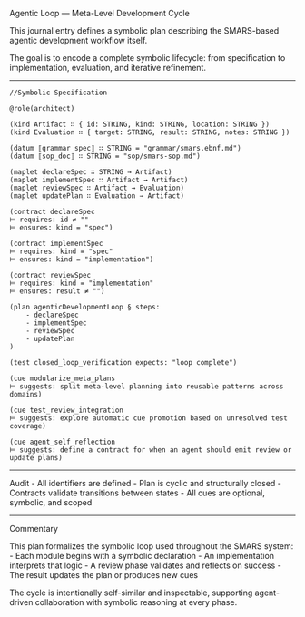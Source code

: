 Agentic Loop — Meta-Level Development Cycle

This journal entry defines a symbolic plan describing the SMARS-based agentic development workflow itself.

The goal is to encode a complete symbolic lifecycle: from specification to implementation, evaluation, and iterative refinement.

---

```smars
//Symbolic Specification

@role(architect)

(kind Artifact ∷ { id: STRING, kind: STRING, location: STRING })
(kind Evaluation ∷ { target: STRING, result: STRING, notes: STRING })

(datum ⟦grammar_spec⟧ ∷ STRING = "grammar/smars.ebnf.md")
(datum ⟦sop_doc⟧ ∷ STRING = "sop/smars-sop.md")

(maplet declareSpec ∷ STRING → Artifact)
(maplet implementSpec ∷ Artifact → Artifact)
(maplet reviewSpec ∷ Artifact → Evaluation)
(maplet updatePlan ∷ Evaluation → Artifact)

(contract declareSpec
⊨ requires: id ≠ ""
⊨ ensures: kind = "spec")

(contract implementSpec
⊨ requires: kind = "spec"
⊨ ensures: kind = "implementation")

(contract reviewSpec
⊨ requires: kind = "implementation"
⊨ ensures: result ≠ "")

(plan agenticDevelopmentLoop § steps:
    - declareSpec
    - implementSpec
    - reviewSpec
    - updatePlan
)

(test closed_loop_verification expects: "loop complete")

(cue modularize_meta_plans
⊨ suggests: split meta-level planning into reusable patterns across domains)

(cue test_review_integration
⊨ suggests: explore automatic cue promotion based on unresolved test coverage)

(cue agent_self_reflection
⊨ suggests: define a contract for when an agent should emit review or update plans)
```

---

Audit
    - All identifiers are defined
    - Plan is cyclic and structurally closed
    - Contracts validate transitions between states
    - All cues are optional, symbolic, and scoped

---

Commentary

This plan formalizes the symbolic loop used throughout the SMARS system:
    - Each module begins with a symbolic declaration
    - An implementation interprets that logic
    - A review phase validates and reflects on success
    - The result updates the plan or produces new cues

The cycle is intentionally self-similar and inspectable, supporting agent-driven collaboration with symbolic reasoning at every phase.
